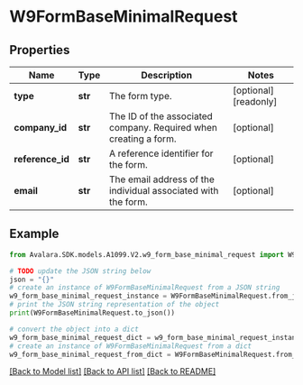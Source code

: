 # W9FormBaseMinimalRequest


## Properties

Name | Type | Description | Notes
------------ | ------------- | ------------- | -------------
**type** | **str** | The form type. | [optional] [readonly] 
**company_id** | **str** | The ID of the associated company. Required when creating a form. | [optional] 
**reference_id** | **str** | A reference identifier for the form. | [optional] 
**email** | **str** | The email address of the individual associated with the form. | [optional] 

## Example

```python
from Avalara.SDK.models.A1099.V2.w9_form_base_minimal_request import W9FormBaseMinimalRequest

# TODO update the JSON string below
json = "{}"
# create an instance of W9FormBaseMinimalRequest from a JSON string
w9_form_base_minimal_request_instance = W9FormBaseMinimalRequest.from_json(json)
# print the JSON string representation of the object
print(W9FormBaseMinimalRequest.to_json())

# convert the object into a dict
w9_form_base_minimal_request_dict = w9_form_base_minimal_request_instance.to_dict()
# create an instance of W9FormBaseMinimalRequest from a dict
w9_form_base_minimal_request_from_dict = W9FormBaseMinimalRequest.from_dict(w9_form_base_minimal_request_dict)
```
[[Back to Model list]](../README.md#documentation-for-models) [[Back to API list]](../README.md#documentation-for-api-endpoints) [[Back to README]](../README.md)


